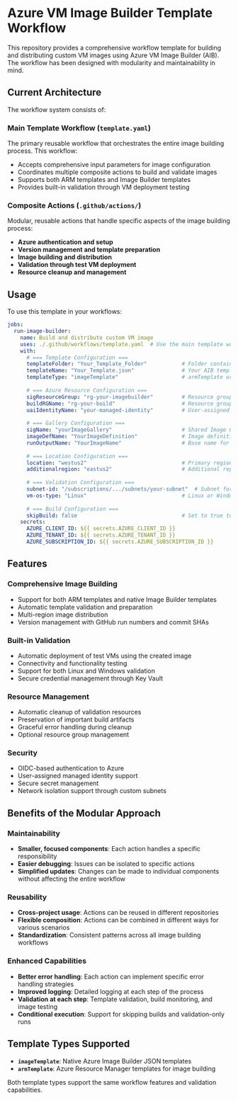 # Azure VM Image Builder Template Workflow

This repository provides a comprehensive workflow template for building and distributing custom VM images using Azure VM Image Builder (AIB). The workflow has been designed with modularity and maintainability in mind.

## Current Architecture

The workflow system consists of:

### Main Template Workflow (`template.yaml`)
The primary reusable workflow that orchestrates the entire image building process. This workflow:
- Accepts comprehensive input parameters for image configuration
- Coordinates multiple composite actions to build and validate images
- Supports both ARM templates and Image Builder templates
- Provides built-in validation through VM deployment testing

### Composite Actions (`.github/actions/`)
Modular, reusable actions that handle specific aspects of the image building process:
- **Azure authentication and setup**
- **Version management and template preparation** 
- **Image building and distribution**
- **Validation through test VM deployment**
- **Resource cleanup and management**

## Usage

To use this template in your workflows:

```yaml
jobs:
  run-image-builder:
    name: Build and distribute custom VM image
    uses: ./.github/workflows/template.yaml  # Use the main template workflow
    with:
      # === Template Configuration ===
      templateFolder: "Your_Template_Folder"           # Folder containing your AIB template
      templateName: "Your_Template.json"               # Your AIB template file
      templateType: "imageTemplate"                    # armTemplate or imageTemplate
      
      # === Azure Resource Configuration ===
      sigResourceGroup: "rg-your-imagebuilder"         # Resource group for Shared Image Gallery
      buildRGName: "rg-your-build"                     # Resource group for build process
      uaiIdentityName: "your-managed-identity"         # User-assigned managed identity
      
      # === Gallery Configuration ===
      sigName: "yourImageGallery"                      # Shared Image Gallery name
      imageDefName: "YourImageDefinition"              # Image definition name
      runOutputName: "YourImageName"                   # Base name for image outputs
      
      # === Location Configuration ===
      location: "westus2"                              # Primary region
      additionalregion: "eastus2"                      # Additional replication region
      
      # === Validation Configuration ===
      subnet-id: "/subscriptions/.../subnets/your-subnet"  # Subnet for validation VM
      vm-os-type: "Linux"                              # Linux or Windows
      
      # === Build Configuration ===
      skipBuild: false                                 # Set to true to skip build and only validate
    secrets:
      AZURE_CLIENT_ID: ${{ secrets.AZURE_CLIENT_ID }}
      AZURE_TENANT_ID: ${{ secrets.AZURE_TENANT_ID }}
      AZURE_SUBSCRIPTION_ID: ${{ secrets.AZURE_SUBSCRIPTION_ID }}
```

## Features

### Comprehensive Image Building
- Support for both ARM templates and native Image Builder templates
- Automatic template validation and preparation
- Multi-region image distribution
- Version management with GitHub run numbers and commit SHAs

### Built-in Validation
- Automatic deployment of test VMs using the created image
- Connectivity and functionality testing
- Support for both Linux and Windows validation
- Secure credential management through Key Vault

### Resource Management
- Automatic cleanup of validation resources
- Preservation of important build artifacts
- Graceful error handling during cleanup
- Optional resource group management

### Security
- OIDC-based authentication to Azure
- User-assigned managed identity support
- Secure secret management
- Network isolation support through custom subnets

## Benefits of the Modular Approach

### Maintainability
- **Smaller, focused components**: Each action handles a specific responsibility
- **Easier debugging**: Issues can be isolated to specific actions
- **Simplified updates**: Changes can be made to individual components without affecting the entire workflow

### Reusability
- **Cross-project usage**: Actions can be reused in different repositories
- **Flexible composition**: Actions can be combined in different ways for various scenarios
- **Standardization**: Consistent patterns across all image building workflows

### Enhanced Capabilities
- **Better error handling**: Each action can implement specific error handling strategies
- **Improved logging**: Detailed logging at each step of the process
- **Validation at each step**: Template validation, build monitoring, and image testing
- **Conditional execution**: Support for skipping builds and validation-only runs

## Template Types Supported

- **`imageTemplate`**: Native Azure Image Builder JSON templates
- **`armTemplate`**: Azure Resource Manager templates for image building

Both template types support the same workflow features and validation capabilities.
